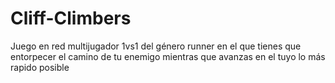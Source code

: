 # Cliff-Climbers
Juego en red multijugador 1vs1 del género runner en el que tienes que entorpecer el camino de tu enemigo mientras que avanzas en el tuyo lo más rapido posible
